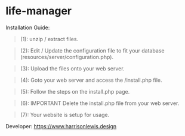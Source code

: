 # life-manager
Installation Guide:
>(1): unzip / extract files.

>(2): Edit / Update the configuration file to fit your database (resources/server/configuration.php).

>(3): Upload the files onto your web server.

>(4): Goto your web server and access the /install.php file.

>(5): Follow the steps on the install.php page.

>(6): IMPORTANT Delete the install.php file from your web server.

>(7): Your website is setup for usage.

Developer: https://www.harrisonlewis.design
